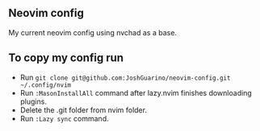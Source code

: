 ## Neovim config

My current neovim config using nvchad as a base.

## To copy my config run

- Run `git clone git@github.com:JoshGuarino/neovim-config.git ~/.config/nvim`
- Run `:MasonInstallAll` command after lazy.nvim finishes downloading plugins.
- Delete the .git folder from nvim folder.
- Run `:Lazy sync` command.
